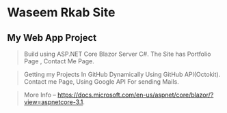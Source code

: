# Waseem Rkab Site

## My Web App Project

>Build using ASP.NET Core Blazor Server C#.
>The Site has Portfolio Page , Contact Me Page.

>Getting my Projects In GitHub Dynamically Using GitHub API(Octokit).
>Contact me Page, Using Google API For sending Mails.

>More Info – https://docs.microsoft.com/en-us/aspnet/core/blazor/?view=aspnetcore-3.1.
